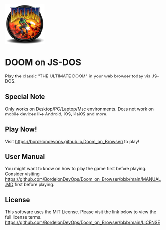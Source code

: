 <img src="android-chrome-192x192.png" width="128px" height="128px">

# DOOM on JS-DOS
Play the classic "THE ULTIMATE DOOM" in your web browser today via JS-DOS.

## Special Note
Only works on Desktop/PC/Laptop/Mac environments. Does not work on mobile devices like Android, iOS, KaiOS and more.

## Play Now!
Visit https://bordelondevops.github.io/Doom_on_Browser/ to play!

## User Manual
You might want to know on how to play the game first before playing.<br>
Consider visiting https://github.com/BordelonDevOps/Doom_on_Browser/blob/main/MANUAL.MD first before playing.

## License
This software uses the MIT License. Please visit the link below to view the full license terms.<br>
https://github.com/BordelonDevOps/Doom_on_Browser/blob/main/LICENSE
